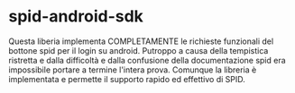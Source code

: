 # spid-android-sdk
Questa liberia implementa COMPLETAMENTE le richieste funzionali del bottone spid per il login su android.
Putroppo a causa della tempistica ristretta e dalla difficoltà e dalla confusione  della documentazione spid era impossibile portare a termine l'intera prova.
Comunque la libreria è implementata e permette il supporto rapido ed effettivo di SPID.
